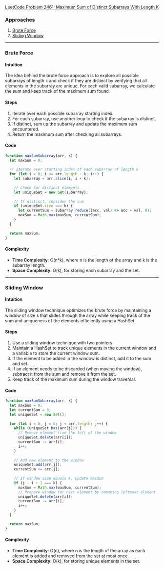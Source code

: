[LeetCode Problem 2461: Maximum Sum of Distinct Subarrays With Length K](https://leetcode.com/problems/maximum-sum-of-distinct-subarrays-with-length-k/)

### Approaches
1. [Brute Force](#brute-force)
2. [Sliding Window](#sliding-window)

---

### Brute Force

#### Intuition
The idea behind the brute force approach is to explore all possible subarrays of length `k` and check if they are distinct by verifying that all elements in the subarray are unique. For each valid subarray, we calculate the sum and keep track of the maximum sum found.

#### Steps
1. Iterate over each possible subarray starting index.
2. For each subarray, use another loop to check if the subarray is distinct.
3. If distinct, sum up the subarray and update the maximum sum encountered.
4. Return the maximum sum after checking all subarrays.

#### Code

```javascript
function maxSumSubarray(arr, k) {
  let maxSum = 0;
  
  // Iterate over starting index of each subarray of length k
  for (let i = 0; i <= arr.length - k; i++) {
    let subarray = arr.slice(i, i + k);
    
    // Check for distinct elements
    let uniqueSet = new Set(subarray);
    
    // If distinct, consider the sum
    if (uniqueSet.size === k) {
      let currentSum = subarray.reduce((acc, val) => acc + val, 0);
      maxSum = Math.max(maxSum, currentSum);
    }
  }
  
  return maxSum;
}
```

#### Complexity
- **Time Complexity**: O(n*k), where n is the length of the array and k is the subarray length.
- **Space Complexity**: O(k), for storing each subarray and the set.

---

### Sliding Window

#### Intuition
The sliding window technique optimizes the brute force by maintaining a window of size `k` that slides through the array while keeping track of the sum and uniqueness of the elements efficiently using a HashSet.

#### Steps
1. Use a sliding window technique with two pointers.
2. Maintain a HashSet to track unique elements in the current window and a variable to store the current window sum.
3. If the element to be added in the window is distinct, add it to the sum and set.
4. If an element needs to be discarded (when moving the window), subtract it from the sum and remove it from the set.
5. Keep track of the maximum sum during the window traversal.

#### Code

```javascript
function maxSumSubarray(arr, k) {
  let maxSum = 0;
  let currentSum = 0;
  let uniqueSet = new Set();
  
  for (let i = 0, j = 0; j < arr.length; j++) {
    while (uniqueSet.has(arr[j])) {
      // Remove element from the left of the window
      uniqueSet.delete(arr[i]);
      currentSum -= arr[i];
      i++;
    }
    
    // Add new element to the window
    uniqueSet.add(arr[j]);
    currentSum += arr[j];
    
    // If window size equals k, update maxSum
    if (j - i + 1 === k) {
      maxSum = Math.max(maxSum, currentSum);
      // Prepare window for next element by removing leftmost element
      uniqueSet.delete(arr[i]);
      currentSum -= arr[i];
      i++;
    }
  }
  
  return maxSum;
}
```

#### Complexity
- **Time Complexity**: O(n), where n is the length of the array as each element is added and removed from the set at most once.
- **Space Complexity**: O(k), for storing unique elements in the set.

